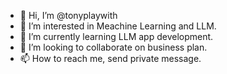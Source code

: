 - 👋 Hi, I’m @tonyplaywith
- 👀 I’m interested in Meachine Learning and LLM.
- 🌱 I’m currently learning LLM app development.
- 💞️ I’m looking to collaborate on business plan.
- 📫 How to reach me, send private message.

<!---
tonyplaywith/tonyplaywith is a ✨ special ✨ repository because its `README.md` (this file) appears on your GitHub profile.
You can click the Preview link to take a look at your changes.
--->
